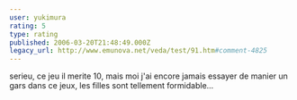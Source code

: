 ```yaml
---
user: yukimura
rating: 5
type: rating
published: 2006-03-20T21:48:49.000Z
legacy_url: http://www.emunova.net/veda/test/91.htm#comment-4825
---
```

serieu, ce jeu il merite 10, mais moi j'ai encore jamais essayer de manier un gars dans ce jeux, les filles sont tellement formidable...